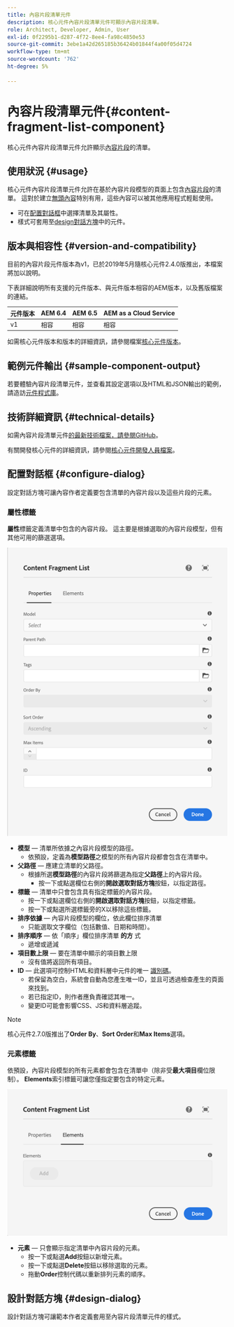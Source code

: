 ```yaml
---
title: 內容片段清單元件
description: 核心元件內容片段清單元件可顯示內容片段清單。
role: Architect, Developer, Admin, User
exl-id: 0f2295b1-d287-4f72-8ee4-fa98c4850e53
source-git-commit: 3ebe1a42d265185b36424b01844f4a00f05d4724
workflow-type: tm+mt
source-wordcount: '762'
ht-degree: 5%

---
```


# 內容片段清單元件{#content-fragment-list-component}

核心元件內容片段清單元件允許顯示[內容片段](https://docs.adobe.com/content/help/zh-Hant/experience-manager-cloud-service/assets/content-fragments/content-fragments.html)的清單。

## 使用狀況 {#usage}

核心元件內容片段清單元件允許在基於內容片段模型的頁面上包含[內容片段](https://docs.adobe.com/content/help/en/experience-manager-cloud-service/assets/content-fragments/content-fragments.html)的清單。 這對於建立[無頭內容](https://helpx.adobe.com/tw/experience-manager/6-5/sites/developing/user-guide.html?topic=/experience-manager/6-5/sites/developing/morehelp/headless.ug.js)特別有用，這些內容可以被其他應用程式輕鬆使用。

* 可在[配置對話框](#configure-dialog)中選擇清單及其屬性。
* 樣式可套用至[design對話方塊](#design-dialog)中的元件。

## 版本與相容性 {#version-and-compatibility}

目前的內容片段元件版本為v1，已於2019年5月隨核心元件2.4.0版推出，本檔案將加以說明。

下表詳細說明所有支援的元件版本、與元件版本相容的AEM版本，以及舊版檔案的連結。

| 元件版本 | AEM 6.4 | AEM 6.5 | AEM as a Cloud Service  |
|--- |--- |---|---|
| v1 | 相容 | 相容 | 相容 |

如需核心元件版本和版本的詳細資訊，請參閱檔案[核心元件版本](/help/versions.md)。

## 範例元件輸出 {#sample-component-output}

若要體驗內容片段清單元件，並查看其設定選項以及HTML和JSON輸出的範例，請造訪[元件程式庫](https://adobe.com/go/aem_cmp_library_cflist)。

## 技術詳細資訊 {#technical-details}

如需內容片段清單元件[的最新技術檔案，請參閱GitHub](https://adobe.com/go/aem_cmp_tech_cflist_v1)。

有關開發核心元件的詳細資訊，請參閱[核心元件開發人員檔案](/help/developing/overview.md)。

## 配置對話框 {#configure-dialog}

設定對話方塊可讓內容作者定義要包含清單的內容片段以及這些片段的元素。

### 屬性標籤

**屬性**&#x200B;標籤定義清單中包含的內容片段。 這主要是根據選取的內容片段模型，但有其他可用的篩選選項。

![內容片段清單元件的編輯對話框的屬性頁簽](/help/assets/content-fragment-list-properties.png)

* **模型**  — 清單所依據之內容片段模型的路徑。
   * 依預設，定義為&#x200B;**模型路徑**&#x200B;之模型的所有內容片段都會包含在清單中。
* **父路徑**  — 應建立清單的父路徑。
   * 根據所選&#x200B;**模型路徑**&#x200B;的內容片段將篩選為指定&#x200B;**父路徑**&#x200B;上的內容片段。
      * 按一下或點選欄位右側的&#x200B;**開啟選取對話方塊**&#x200B;按鈕，以指定路徑。
* **標籤**  — 清單中只會包含具有指定標籤的內容片段。
   * 按一下或點選欄位右側的&#x200B;**開啟選取對話方塊**&#x200B;按鈕，以指定標籤。
   * 按一下或點選所選標籤旁的X以移除這些標籤。
* **排序依據**  — 內容片段模型的欄位，依此欄位排序清單
   * 只能選取文字欄位（包括數值、日期和時間）。
* **排序順序**  — 依「順序」欄位排序清單 **的方** 式
   * 遞增或遞減
* **項目數上限**  — 要在清單中顯示的項目數上限
   * 沒有值將返回所有項目。
* **ID**  — 此選項可控制HTML和資料層中元件的唯一 [識別碼](/help/developing/data-layer/overview.md)。
   * 若保留為空白，系統會自動為您產生唯一ID，並且可透過檢查產生的頁面來找到。
   * 若已指定ID，則作者應負責確認其唯一。
   * 變更ID可能會影響CSS、JS和資料層追蹤。

>[!NOTE]
>核心元件2.7.0版推出了&#x200B;**Order By**、**Sort Order**&#x200B;和&#x200B;**Max Items**&#x200B;選項。

### 元素標籤

依預設，內容片段模型的所有元素都會包含在清單中（除非受&#x200B;**最大項目**&#x200B;欄位限制）。 **Elements**&#x200B;索引標籤可讓您僅指定要包含的特定元素。

![內容片段清單元件的編輯對話方塊的元素索引標籤](/help/assets/content-fragment-list-elements.png)

* **元素**  — 只會顯示指定清單中內容片段的元素。
   * 按一下或點選&#x200B;**Add**&#x200B;按鈕以新增元素。
   * 按一下或點選&#x200B;**Delete**&#x200B;按鈕以移除選取的元素。
   * 拖動&#x200B;**Order**&#x200B;控制代碼以重新排列元素的順序。

## 設計對話方塊 {#design-dialog}

設計對話方塊可讓範本作者定義套用至內容片段清單元件的樣式。
